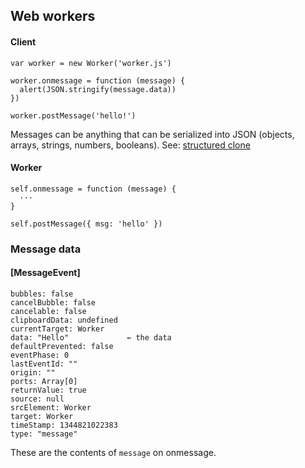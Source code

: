 Web workers
-----------

#### Client

    var worker = new Worker('worker.js')

    worker.onmessage = function (message) {
      alert(JSON.stringify(message.data))
    })

    worker.postMessage('hello!')

Messages can be anything that can be serialized into JSON (objects, arrays, strings, numbers, booleans). See: [structured clone](https://developer.mozilla.org/en-US/docs/Web/API/Web_Workers_API/Structured_clone_algorithm)

#### Worker

    self.onmessage = function (message) {
      ···
    }

    self.postMessage({ msg: 'hello' })

### Message data

#### \[MessageEvent\]

    bubbles: false
    cancelBubble: false
    cancelable: false
    clipboardData: undefined
    currentTarget: Worker
    data: "Hello"             ← the data
    defaultPrevented: false
    eventPhase: 0
    lastEventId: ""
    origin: ""
    ports: Array[0]
    returnValue: true
    source: null
    srcElement: Worker
    target: Worker
    timeStamp: 1344821022383
    type: "message"

These are the contents of `message` on onmessage.
